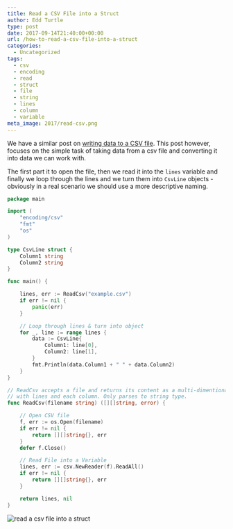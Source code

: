 ```yaml
---
title: Read a CSV File into a Struct
author: Edd Turtle
type: post
date: 2017-09-14T21:40:00+00:00
url: /how-to-read-a-csv-file-into-a-struct
categories:
  - Uncategorized
tags:
  - csv
  - encoding
  - read
  - struct
  - file
  - string
  - lines
  - column
  - variable
meta_image: 2017/read-csv.png
---
```


We have a similar post on [writing data to a CSV file](/write-data-to-a-csv-file/). This post however, focuses on the simple task of taking data from a csv file and converting it into data we can work with.

The first part it to open the file, then we read it into the `lines` variable and finally we loop through the lines and we turn them into `CsvLine` objects - obviously in a real scenario we should use a more descriptive naming.

```go
package main

import (
    "encoding/csv"
    "fmt"
    "os"
)

type CsvLine struct {
    Column1 string
    Column2 string
}

func main() {

    lines, err := ReadCsv("example.csv")
    if err != nil {
        panic(err)
    }

    // Loop through lines & turn into object
    for _, line := range lines {
        data := CsvLine{
            Column1: line[0],
            Column2: line[1],
        }
        fmt.Println(data.Column1 + " " + data.Column2)
    }
}

// ReadCsv accepts a file and returns its content as a multi-dimentional type
// with lines and each column. Only parses to string type.
func ReadCsv(filename string) ([][]string, error) {

    // Open CSV file
    f, err := os.Open(filename)
    if err != nil {
        return [][]string{}, err
    }
    defer f.Close()

    // Read File into a Variable
    lines, err := csv.NewReader(f).ReadAll()
    if err != nil {
        return [][]string{}, err
    }

    return lines, nil
}
```

![read a csv file into a struct](/img/2017/read-csv.png)